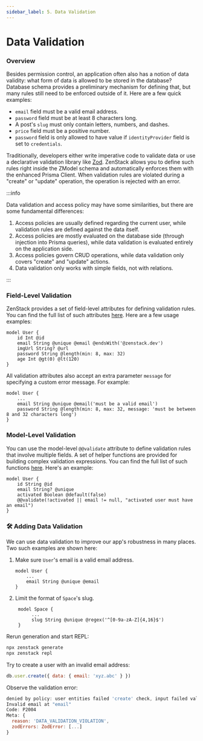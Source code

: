 ```yaml
---
sidebar_label: 5. Data Validation
---
```


#  Data Validation

### Overview

Besides permission control, an application often also has a notion of data validity: what form of data is allowed to be stored in the database? Database schema provides a preliminary mechanism for defining that, but many rules still need to be enforced outside of it. Here are a few quick examples:

- `email` field must be a valid email address.
- `password` field must be at least 8 characters long.
- A post's `slug` must only contain letters, numbers, and dashes.
- `price` field must be a positive number.
- `password` field is only allowed to have value if `identityProvider` field is set to `credentials`.

Traditionally, developers either write imperative code to validate data or use a declarative validation library like [Zod](https://zod.dev). ZenStack allows you to define such rules right inside the ZModel schema and automatically enforces them with the enhanced Prisma Client. When validation rules are violated during a "create" or "update" operation, the operation is rejected with an error.

:::info

Data validation and access policy may have some similarities, but there are some fundamental differences:

1. Access policies are usually defined regarding the current user, while validation rules are defined against the data itself.
2. Access policies are mostly evaluated on the database side (through injection into Prisma queries), while data validation is evaluated entirely on the application side.
3. Access policies govern CRUD operations, while data validation only covers "create" and "update" actions.
4. Data validation only works with simple fields, not with relations.

:::

### Field-Level Validation

ZenStack provides a set of field-level attributes for defining validation rules. You can find the full list of such attributes [here](../../reference/zmodel-language#field-level-validation-attributes). Here are a few usage examples:

```zmodel
model User {
    id Int @id
    email String @unique @email @endsWith('@zenstack.dev')
    imgUrl String? @url
    password String @length(min: 8, max: 32)
    age Int @gt(0) @lt(120)
}
```

All validation attributes also accept an extra parameter `message` for specifying a custom error message. For example:

```zmodel
model User {
    ...
    email String @unique @email('must be a valid email')
    password String @length(min: 8, max: 32, message: 'must be between 8 and 32 characters long')
}
```

### Model-Level Validation

You can use the model-level `@@validate` attribute to define validation rules that involve multiple fields. A set of helper functions are provided for building complex validation expressions. You can find the full list of such functions [here](../../reference/zmodel-language#model-level-validation-attributes). Here's an example:

```zmodel
model User {
    id String @id
    email String? @unique
    activated Boolean @default(false)
    @@validate(!activated || email != null, "activated user must have an email")
}
```

### 🛠️ Adding Data Validation

We can use data validation to improve our app's robustness in many places. Two such examples are shown here:

1. Make sure `User`'s email is a valid email address.

    ```zmodel
    model User {
        ...
        email String @unique @email
    }
    ```

2. Limit the format of `Space`'s slug.
   
   ```zmodel
    model Space {
         ...
         slug String @unique @regex('^[0-9a-zA-Z]{4,16}$')
    }
    ```

Rerun generation and start REPL:

```bash
npx zenstack generate
npx zenstack repl
```

Try to create a user with an invalid email address:

```js
db.user.create({ data: { email: 'xyz.abc' } })
```

Observe the validation error:

```js
denied by policy: user entities failed 'create' check, input failed validation: Validation error:
Invalid email at "email"
Code: P2004
Meta: {
  reason: 'DATA_VALIDATION_VIOLATION',
  zodErrors: ZodError: [...]
}
```

